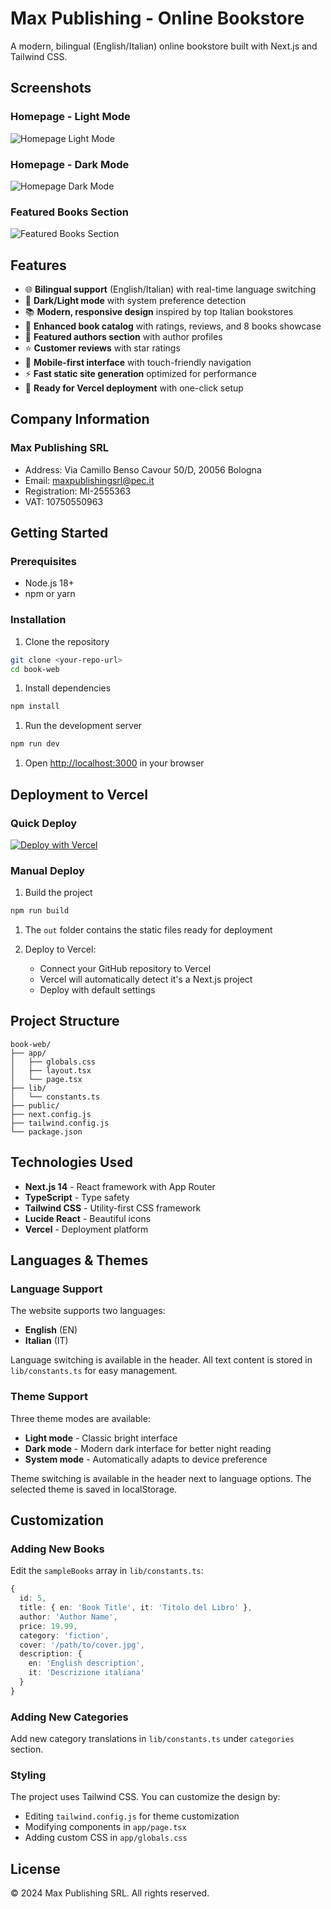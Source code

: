# Max Publishing - Online Bookstore

A modern, bilingual (English/Italian) online bookstore built with Next.js and
Tailwind CSS.

## Screenshots

### Homepage - Light Mode

![Homepage Light Mode](public/images/screenshots/homepage-light.jpeg)

### Homepage - Dark Mode

![Homepage Dark Mode](public/images/screenshots/homepage-dark.jpeg)

### Featured Books Section

![Featured Books Section](public/images/screenshots/books-section.jpeg)

## Features

- 🌐 **Bilingual support** (English/Italian) with real-time language switching
- 🌙 **Dark/Light mode** with system preference detection
- 📚 **Modern, responsive design** inspired by top Italian bookstores
- 🛒 **Enhanced book catalog** with ratings, reviews, and 8 books showcase
- 👥 **Featured authors section** with author profiles
- ⭐ **Customer reviews** with star ratings
- 📱 **Mobile-first interface** with touch-friendly navigation
- ⚡ **Fast static site generation** optimized for performance
- 🚀 **Ready for Vercel deployment** with one-click setup

## Company Information

### Max Publishing SRL

- Address: Via Camillo Benso Cavour 50/D, 20056 Bologna
- Email: <maxpublishingsrl@pec.it>
- Registration: MI-2555363
- VAT: 10750550963

## Getting Started

### Prerequisites

- Node.js 18+
- npm or yarn

### Installation

1. Clone the repository

```bash
git clone <your-repo-url>
cd book-web
```

1. Install dependencies

```bash
npm install
```

1. Run the development server

```bash
npm run dev
```

1. Open [http://localhost:3000](http://localhost:3000) in your browser

## Deployment to Vercel

### Quick Deploy

[![Deploy with Vercel](https://vercel.com/button)](https://vercel.com/new/clone?repository-url=<your-repo-url>)

### Manual Deploy

1. Build the project

```bash
npm run build
```

1. The `out` folder contains the static files ready for deployment

1. Deploy to Vercel:
   - Connect your GitHub repository to Vercel
   - Vercel will automatically detect it's a Next.js project
   - Deploy with default settings

## Project Structure

```text
book-web/
├── app/
│   ├── globals.css
│   ├── layout.tsx
│   └── page.tsx
├── lib/
│   └── constants.ts
├── public/
├── next.config.js
├── tailwind.config.js
└── package.json
```

## Technologies Used

- **Next.js 14** - React framework with App Router
- **TypeScript** - Type safety
- **Tailwind CSS** - Utility-first CSS framework
- **Lucide React** - Beautiful icons
- **Vercel** - Deployment platform

## Languages & Themes

### Language Support

The website supports two languages:

- **English** (EN)
- **Italian** (IT)

Language switching is available in the header. All text content is stored in
`lib/constants.ts` for easy management.

### Theme Support

Three theme modes are available:

- **Light mode** - Classic bright interface
- **Dark mode** - Modern dark interface for better night reading
- **System mode** - Automatically adapts to device preference

Theme switching is available in the header next to language options. The
selected theme is saved in localStorage.

## Customization

### Adding New Books

Edit the `sampleBooks` array in `lib/constants.ts`:

```typescript
{
  id: 5,
  title: { en: 'Book Title', it: 'Titolo del Libro' },
  author: 'Author Name',
  price: 19.99,
  category: 'fiction',
  cover: '/path/to/cover.jpg',
  description: { 
    en: 'English description', 
    it: 'Descrizione italiana' 
  }
}
```

### Adding New Categories

Add new category translations in `lib/constants.ts` under `categories` section.

### Styling

The project uses Tailwind CSS. You can customize the design by:

- Editing `tailwind.config.js` for theme customization
- Modifying components in `app/page.tsx`
- Adding custom CSS in `app/globals.css`

## License

© 2024 Max Publishing SRL. All rights reserved.
